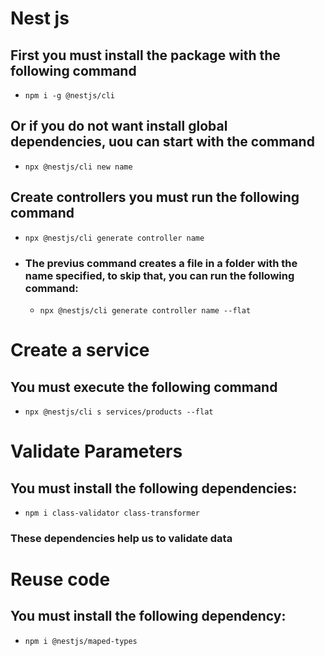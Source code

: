 # Nest js

## First you must install the package with the following command 
	
- `npm i -g @nestjs/cli`

## Or if you do not want install global dependencies, uou can start with the command

- `npx @nestjs/cli new name`


## Create controllers you must run the following command

- `npx @nestjs/cli generate controller name`

- ### The previus command creates a file in a folder with the name specified, to skip that, you can run the following command: 
    
    - `npx @nestjs/cli generate controller name --flat`

# Create a service

## You must execute the following command
- `npx @nestjs/cli s services/products --flat`

# Validate Parameters

## You must install the following dependencies:

- `npm i class-validator class-transformer`

### These dependencies help us to validate data

# Reuse code

## You must install the following dependency:

- `npm i @nestjs/maped-types`